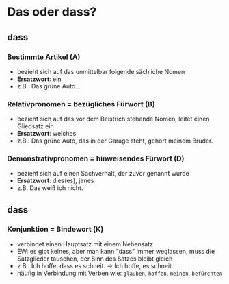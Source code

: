 # Das oder dass?

## dass

### Bestimmte Artikel (A)

- bezieht sich auf das unmittelbar folgende sächliche Nomen
- **Ersatzwort**: ein
- z.B.: Das grüne Auto...

### Relativpronomen = bezügliches Fürwort (B)

- bezieht sich auf das vor dem Beistrich stehende Nomen, leitet einen Gliedsatz ein
- **Ersatzwort**: welches
- z.B.: Das grüne Auto, das in der Garage steht, gehört meinem Bruder.

### Demonstrativpronomen = hinweisendes Fürwort (D)

- bezieht sich auf einen Sachverhalt, der zuvor genannt wurde
- **Ersatzwort**: dies(es), jenes
- z.B. Das weiß ich nicht.

## dass

### Konjunktion = Bindewort (K)

- verbindet einen Hauptsatz mit einem Nebensatz
- EW: es gibt keines, aber man kann "dass" immer weglassen, muss die Satzglieder tauschen, der Sinn des Satzes bleibt gleich
- z.B.: Ich hoffe, dass es schneit. -> Ich hoffe, es schneit.
- häufig in Verbindung mit Verben wie: `glauben`, `hoffen`, `meinen`, `befürchten`